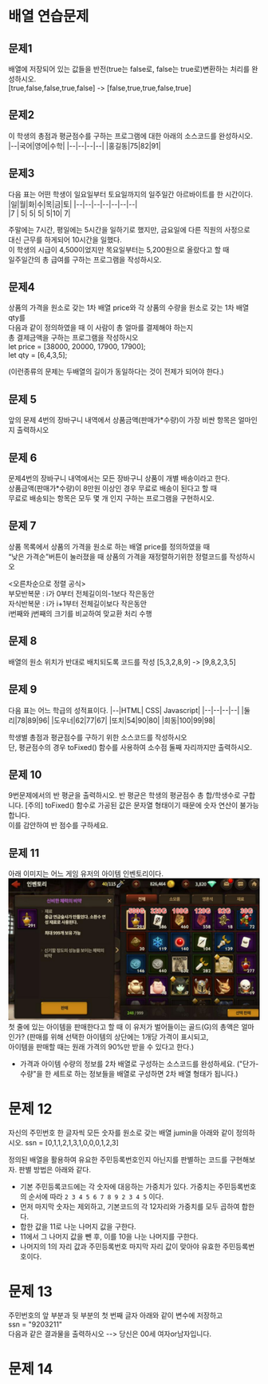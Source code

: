 # 배열 연습문제

## 문제1
배열에 저장되어 있는 값들을 반전(true는 false로, false는 true로)변환하는 처리를 완성하시오.   
[true,false,false,true,false] -> [false,true,true,false,true]


## 문제2
이 학생의 총점과 평균점수를 구하는 프로그램에 대한 아래의 소스코드를 완성하시오.   
|--|국어|영어|수학|
|--|--|--|--|
|홍길동|75|82|91|


## 문제3
다음 표는 어떤 학생이 일요일부터 토요일까지의 일주일간 아르바이트를 한 시간이다.   
|일|월|화|수|목|금|토|
|--|--|--|--|--|--|--|  
|7 | 5| 5| 5| 5|10| 7|

주말에는 7시간, 평일에는 5시간을 일하기로 했지만, 금요일에 다른 직원의 사정으로   
대신 근무를 하게되어 10시간을 일했다.   
이 학생의 시급이 4,500이었지만 목요일부터는 5,200원으로 올랐다고 할 때   
일주일간의 총 급여를 구하는 프로그램을 작성하시오.   

## 문제4
상품의 가격을 원소로 갖는 1차 배열 price와 각 상품의 수량을 원소로 갖는 1차 배열 qty를   
다음과 같이 정의하였을 때 이 사람이 총 얼마를 결제해야 하는지   
총 결제금액을 구하는 프로그램을 작성하시오   
let price = [38000, 20000, 17900, 17900];   
let qty = [6,4,3,5];   

(이런종류의 문제는 두배열의 길이가 동일하다는 것이 전제가 되어야 한다.)

## 문제 5
앞의 문제 4번의 장바구니 내역에서 상품금액(판매가*수량)이 가장 비싼 항목은 얼마인지 출력하시오

## 문제 6
문제4번의 장바구니 내역에서는 모든 장바구니 상품이 개별 배송이라고 한다.   
상품금액(판매가*수량)이 8만원 이상인 경우 무료로 배송이 된다고 할 때   
무료로 배송되는 항목은 모두 몇 개 인지 구하는 프로그램을 구현하시오.

## 문제 7
상품 목록에서 상품의 가격을 원소로 하는 배열 price를 정의하였을 때   
“낮은 가격순”버튼이 눌러졌을 때 상품의 가격을 재정렬하기위한 정렬코드를 작성하시오

<오른차순으로 정렬 공식>   
부모반복문 : i가 0부터 전체길이의-1보다 작은동안   
자식반복문 : i가 i+1부터 전체길이보다 작은동안   
i번째와 j번째의 크기를 비교하여 맞교환 처리 수행   

## 문제 8
배열의 원소 위치가 반대로 배치되도록 코드를 작성 
[5,3,2,8,9] -> [9,8,2,3,5]

## 문제 9
다음 표는 어느 학급의 성적표이다.
|--|HTML| CSS| Javascript|
|--|--|--|--| 
|둘리|78|89|96|
|도우너|62|77|67|
|또치|54|90|80|
|희동|100|99|98|

학생별 총점과 평균점수를 구하기 위한 소스코드를 작성하시오   
단, 평균점수의 경우 toFixed() 함수를 사용하여 소수점 둘째 자리까지만 출력하시오.

## 문제 10
9번문제에서의 반 평균을 출력하시오. 반 평균은 학생의 평균점수 총 합/학생수로 구합니다.
[주의] toFixed() 함수로 가공된 값은 문자열 형태이기 때문에 숫자 연산이 불가능합니다.   
이를 감안하여 반 점수를 구하세요.

## 문제 11
아래 이미지는 어느 게임 유저의 아이템 인벤토리이다.
![inventory](./res/inventory.png)
첫 줄에 있는 아이템을 판매한다고 할 때 이 유저가 벌어들이는 골드(G)의 총액은 얼마인가?
(판매를 위해 선택한 아이템의 상단에는 1개당 가격이 표시되고,   
아이템을 판매할 때는 원래 가격의 90%만 받을 수 있다고 한다.)
- 가격과 아이템 수량의 정보를 2차 배열로 구성하는 소스코드를 완성하세요.
("단가-수량"을 한 세트로 하는 정보들을 배열로 구성하면 2차 배열 형태가 됩니다.)

# 문제 12
자신의 주민번호 한 글자씩 모든 숫자를 원소로 갖는 배열 jumin을 아래와 같이 정의하시오.
ssn = [0,1,1,2,1,3,1,0,0,0,1,2,3]


정의된 배열을 활용하여 유요한 주민등록번호인지 아닌지를 판별하는 코드를 구현해보자. 판별 방법은 아래와 같다.

- 기본 주민등록코드에는 각 숫자에 대응하는 가중치가 있다. 가중치는 주민등록번호의 순서에 따라 `2 3 4 5 6 7 8 9 2 3 4 5` 이다.
- 먼저 마지막 숫자는 제외하고, 기본코드의 각 12자리와 가중치를 모두 곱하여 합한다.
- 합한 값을 11로 나눈 나머지 값을 구한다.
- 11에서 그 나머지 값을 뺀 후, 이를 10을 나눈 나머지를 구한다.
- 나머지의 1의 자리 값과 주민등록번호 마지막 자리 값이 맞아야 유효한 주민등록번호이다.

# 문제 13
주민번호의 앞 부분과 뒷 부분의 첫 번째 글자 아래와 같이 변수에 저장하고   
ssn = "9203211"   
다음과 같은 결과물을 출력하시오 -->  당신은 00세 여자or남자입니다.

# 문제 14
